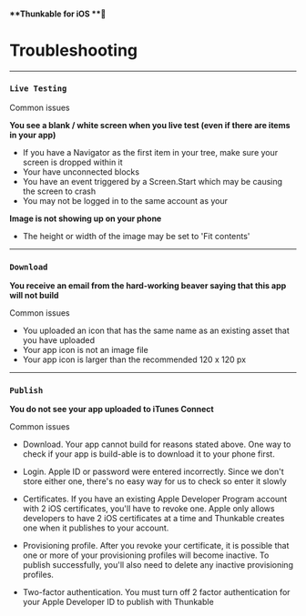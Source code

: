 #### **Thunkable for iOS **

# Troubleshooting

---

### `Live Testing`

Common issues

**You see a blank / white screen when you live test \(even if there are items in your app\)**

* If you have a Navigator as the first item in your tree, make sure your screen is dropped within it
* Your have unconnected blocks
* You have an event triggered by a Screen.Start which may be causing the screen to crash
* You may not be logged in to the same account as your 

**Image is not showing up on your phone**

* The height or width of the image may be set to 'Fit contents'

---

### `Download`

**You receive an email from the hard-working beaver saying that this app will not build**

Common issues

* You uploaded an icon that has the same name as an existing asset that you have uploaded
* Your app icon is not an image file
* Your app icon is larger than the recommended 120 x 120 px

---

### `Publish`

**You do not see your app uploaded to iTunes Connect**

Common issues

* Download. Your app cannot build for reasons stated above. One way to check if your app is build-able is to download it to your phone first.
* Login. Apple ID or password were entered incorrectly.  Since we don't store either one, there's no easy way for us to check so enter it slowly
* Certificates. If you have an existing Apple Developer Program account with 2 iOS certificates, you'll have to revoke one. Apple only allows developers to have 2 iOS certificates at a time and Thunkable creates one when it publishes to your account.

* Provisioning profile. After you revoke your certificate, it is possible that one or more of your provisioning profiles will become inactive.  To publish successfully, you'll also need to delete any inactive provisioning profiles.

* Two-factor authentication. You must turn off 2 factor authentication for your Apple Developer ID to publish with Thunkable




